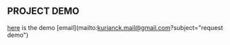 ## PROJECT DEMO
[here](https://kuriancoding.github.io/graph.html) is the demo [email](mailto:kurianck.mail@gmail.com?subject="request demo")
